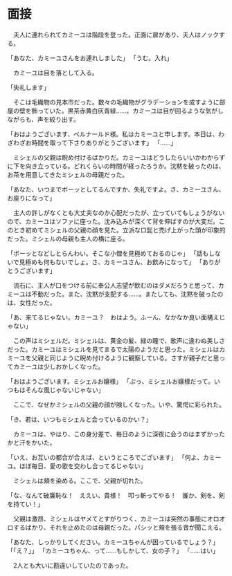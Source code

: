 # 面接

　夫人に連れられてカミーユは階段を登った。正面に扉があり、夫人はノックする。

「あなた、カミーユさんをお連れしました」
「うむ。入れ」

　カミーユは目を落として入る。

「失礼します」

　そこは毛織物の見本市だった。数々の毛織物がグラデーションを成すように部屋の壁を飾っていた。黒茶赤黄白灰青緑……。カミーユは目が回るような気がしながらも、声を絞り出す。

「おはようございます、ベルナールド様。私はカミーユと申します。本日は、わざわざお時間を取って下さりありがとうございます」
「……」

　ミシェルの父親は睨め付けるばかりだ。カミーユはどうしたらいいかわからずに下を向き立っている。どれくらいの時間が経ったろうか。沈黙を破ったのは、お茶を用意してきたミシェルの母親だった。

「あなた、いつまでボーッとしてるんですか、失礼ですよ。さ、カミーユさん、お座りになって」

　主人の許しがなくとも大丈夫なのか心配だったが、立っていてもしょうがないので、カミーユはソファに座った。沈み込みが深くて背を伸ばすのが大変だ。このとき初めてミシェルの父親の顔を見た。立派な口髭と禿げ上がった頭が印象的だった。ミシェルの母親も主人の横に座る。

「ボーッとなどしとらんわい。そこな小僧を見極めておるのじゃ」
「話もしないで見極めも何もないでしょ。さ、カミーユさん、お飲みになって」
「ありがとうございます」

　流石に、主人が口をつける前に奉公人志望が飲むのはダメだろうと思って、カミーユは不動だった。また、沈黙が支配する……。またしても、沈黙を破ったのは、女性だった。

「あ、来てるじゃない。カミーユ？　おはよう。ふーん、なかなか良い面構えじゃない」

　この声はミシェルだ。ミシェルは、黄金の髪、緑の瞳で、歌声に違わぬ美しさだった。カミーユはミシェルを見てまるで太陽のようだと思った。ミシェルはカミーユを父親と同じように睨め付けるように観察している。さすが親子だと思ってカミーユは少しおかしくなった。

「おはようございます。ミシェルお嬢様」
「ぷっ、ミシェルお嬢様だって。いつもはそんな風じゃないじゃない」

　ここで、なぜかミシェルの父親の顔が険しくなった。いや、驚愕に彩られた。

「き、君は、いつもミシェルと会っているのかい？」

　カミーユは、やはり、この身分差で、毎日のように深夜に会うのはまずかったかと汗をかいた。

「いえ、お互いの都合が合えば、というところでございます」
「何よ、カミーユ。ほぼ毎日、愛の歌を交わし合ってるじゃない」

　ミシェルは頬を染める。ここで、父親が切れた。

「な、なんて破廉恥な！　ええい、貴様！　叩っ斬ってやる！　誰か、剣を、剣を持てい！」

　父親は激昂、ミシェルはヤメてとすがりつく、カミーユは突然の事態にオロオロするばかり、それを止めたのは母親だった。パシッと頰を張る音が聞こえる。

「あなた、しっかりしてください。カミーユちゃんが困っているでしょう？」
「「え？」」
「カミーユちゃん、って……もしかして、女の子？」
「……はい」　

　2人とも大いに勘違いしていたのであった。
